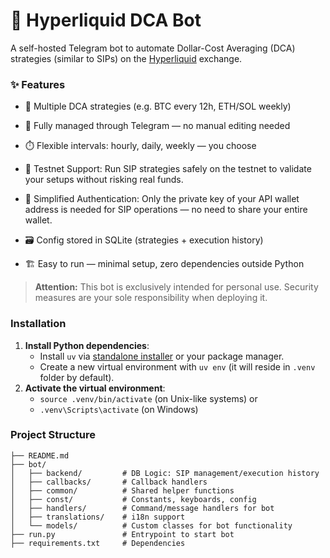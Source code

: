 # 🧠 Hyperliquid DCA Bot

A self-hosted Telegram bot to automate Dollar-Cost Averaging (DCA) strategies (similar to SIPs) on the [Hyperliquid](https://hyperliquid.xyz) exchange.

### ✨ Features

- 🧩 Multiple DCA strategies (e.g. BTC every 12h, ETH/SOL weekly)

- 🔧 Fully managed through Telegram — no manual editing needed
- ⏱️ Flexible intervals: hourly, daily, weekly — you choose
- 🚧 Testnet Support: Run SIP strategies safely on the testnet to validate your setups without risking real funds.
- 🔐 Simplified Authentication: Only the private key of your API wallet address is needed for SIP operations — no need to share your entire wallet.
- 🗃️ Config stored in SQLite (strategies + execution history)
- 🏗️ Easy to run — minimal setup, zero dependencies outside Python

> **Attention:** This bot is exclusively intended for personal use. Security measures are your sole responsibility when deploying it.


### Installation

1. **Install Python dependencies**:
	* Install `uv` via [standalone installer](https://docs.astral.sh/uv/getting-started/installation/#standalone-installer) or your package manager.
	* Create a new virtual environment with `uv env` (it will reside in `.venv` folder by default).
2. **Activate the virtual environment**:
	* `source .venv/bin/activate` (on Unix-like systems) or
	* `.venv\Scripts\activate` (on Windows)


### Project Structure
```
├── README.md
├── bot/
│   ├── backend/         # DB Logic: SIP management/execution history
│   ├── callbacks/       # Callback handlers
│   ├── common/          # Shared helper functions
│   ├── const/           # Constants, keyboards, config
│   ├── handlers/        # Command/message handlers for bot
│   ├── translations/    # i18n support
│   └── models/          # Custom classes for bot functionality
├── run.py               # Entrypoint to start bot
├── requirements.txt     # Dependencies
```